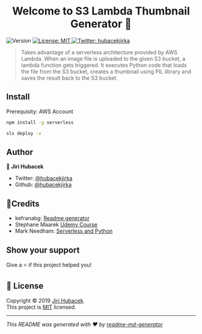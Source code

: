 <h1 align="center">Welcome to S3 Lambda Thumbnail Generator 👋</h1>
<p>
  <img alt="Version" src="https://img.shields.io/badge/version-0.1.0-blue.svg?cacheSeconds=2592000" />
  <a href="https://github.com/hubacekjirka/s3ThumbnailGenerator/blob/master/LICENSE" target="_blank">
    <img alt="License: MIT" src="https://img.shields.io/badge/License-MIT-yellow.svg" />
  </a>
  <a href="https://twitter.com/hubacekjirka" target="_blank">
    <img alt="Twitter: hubacekjirka" src="https://img.shields.io/twitter/follow/hubacekjirka.svg?style=social" />
  </a>
</p>

> Takes advantage of a serverless architecture provided by AWS Lambda. When an image file is uploaded to the given S3 bucket, a lambda function gets triggered. It executes Python code that loads the file from the S3 bucket, creates a thumbnail using PIL library and saves the result back to the S3 bucket.

## Install
Prerequisity: AWS Account
```sh
npm install -g serverless

sls deploy -v
```

## Author

👤 **Jiri Hubacek**

* Twitter: [@hubacekjirka](https://twitter.com/hubacekjirka)
* Github: [@hubacekjirka](https://github.com/hubacekjirka)

## 🙏Credits
* kefranabg: [Readme generator](https://github.com/kefranabg/readme-md-generator)
* Stephane Maarek [Udemy Course](https://towardsdatascience.com/tensorflow-image-recognition-python-api-e35f7d412a70)
* Mark Needham: [Serverless and Python](https://realpython.com/twitter-bot-python-tweepy/)

## Show your support

Give a ⭐️ if this project helped you!

## 📝 License

Copyright © 2019 [Jiri Hubacek](https://github.com/hubacekjirka).<br />
This project is [MIT](https://github.com/hubacekjirka/s3ThumbnailGenerator/blob/master/LICENSE) licensed.

***
_This README was generated with ❤️ by [readme-md-generator](https://github.com/kefranabg/readme-md-generator)_